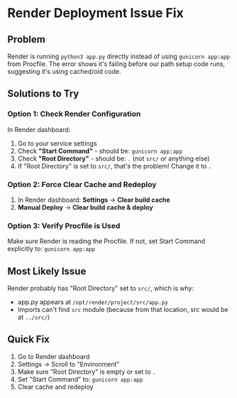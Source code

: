 # Render Deployment Issue Fix

## Problem
Render is running `python3 app.py` directly instead of using `gunicorn app:app` from Procfile.
The error shows it's failing before our path setup code runs, suggesting it's using cached/old code.

## Solutions to Try

### Option 1: Check Render Configuration
In Render dashboard:
1. Go to your service settings
2. Check **"Start Command"** - should be: `gunicorn app:app`
3. Check **"Root Directory"** - should be: `.` (not `src/` or anything else)
4. If "Root Directory" is set to `src/`, that's the problem! Change it to `.`

### Option 2: Force Clear Cache and Redeploy
1. In Render dashboard: **Settings** → **Clear build cache**
2. **Manual Deploy** → **Clear build cache & deploy**

### Option 3: Verify Procfile is Used
Make sure Render is reading the Procfile. If not, set Start Command explicitly to: `gunicorn app:app`

## Most Likely Issue
Render probably has "Root Directory" set to `src/`, which is why:
- app.py appears at `/opt/render/project/src/app.py`
- Imports can't find `src` module (because from that location, src would be at `../src/`)

## Quick Fix
1. Go to Render dashboard
2. Settings → Scroll to "Environment"
3. Make sure "Root Directory" is empty or set to `.`
4. Set "Start Command" to: `gunicorn app:app`
5. Clear cache and redeploy

